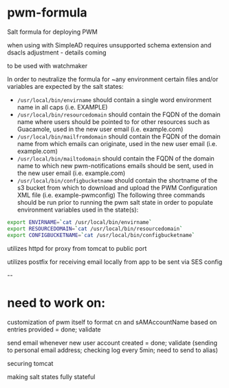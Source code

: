 # pwm-formula
Salt formula for deploying PWM

when using with SimpleAD requires unsupported schema extension and dsacls adjustment - details coming

to be used with watchmaker

In order to neutralize the formula for ~any environment certain files and/or variables are expected by the salt states:
- `/usr/local/bin/envirname` should contain a single word environment name in all caps (i.e. EXAMPLE)
- `/usr/local/bin/resourcedomain` should contain the FQDN of the domain name where users should be pointed to for other resources such as Guacamole, used in the new user email (i.e. example.com)
- `/usr/local/bin/mailfromdomain` should contain the FQDN of the domain name from which emails can originate, used in the new user email (i.e. example.com)
- `/usr/local/bin/mailtodomain` should contain the FQDN of the domain name to which new pwm-notifications emails should be sent, used in the new user email (i.e. example.com)
- `/usr/local/bin/configbucketname` should contain the shortname of the s3 bucket from which to download and upload the PWM Configuration XML file (i.e. example-pwmconfig)
The following three commands should be run prior to running the pwm salt state in order to populate environment variables used in the state(s):

```bash
export ENVIRNAME=`cat /usr/local/bin/envirname`
export RESOURCEDOMAIN=`cat /usr/local/bin/resourcedomain`
export CONFIGBUCKETNAME=`cat /usr/local/bin/configbucketname`
```

utilizes httpd for proxy from tomcat to public port

utilizes postfix for receiving email locally from app to be sent via SES config

--

# need to work on:

customization of pwm itself to format cn and sAMAccountName based on entries provided = done; validate

send email whenever new user account created = done; validate (sending to personal email address; checking log every 5min; need to send to alias)

securing tomcat

making salt states fully stateful
